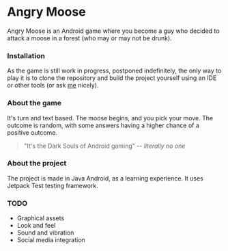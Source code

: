# Angry Moose
Angry Moose is an Android game where you become a guy who decided to attack a moose in a forest (who may or may not be drunk).

### Installation
As the game is still work in progress, postponed indefinitely, the only way to play it is to clone the repository and build the project yourself using an IDE or other tools (or ask [me](https://github.com/TheLKL321/) nicely).

### About the game
It's turn and text based. The moose begins, and you pick your move. The outcome is random, with some answers having a higher chance of a positive outcome.

> "It's the Dark Souls of Android gaming"
-- <cite>literally no one</cite>

### About the project
The project is made in Java Android, as a learning experience. It uses Jetpack Test testing framework.

### TODO 
- Graphical assets
- Look and feel
- Sound and vibration
- Social media integration
